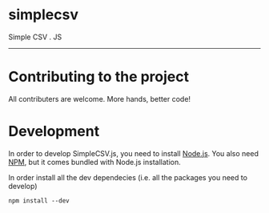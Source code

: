# simplecsv
Simple CSV . JS


----


# Contributing to the project

All contributers are welcome. More hands, better code! 

# Development

In order to develop SimpleCSV.js, you need to install [Node.js](https://nodejs.org/). You also need [NPM](https://www.npmjs.com/), but it comes bundled with Node.js installation.

In order install all the dev dependecies (i.e. all the packages you need to develop)

~~~
npm install --dev
~~~

